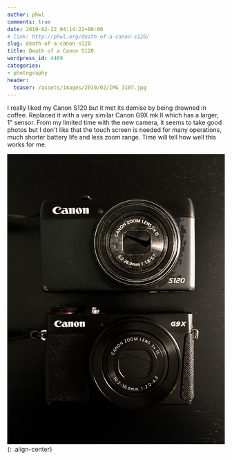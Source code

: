 ```yaml
---
author: phwl
comments: true
date: 2019-02-22 04:14:22+00:00
# link: http://phwl.org/death-of-a-canon-s120/
slug: death-of-a-canon-s120
title: Death of a Canon S120
wordpress_id: 4469
categories:
- photography
header:
  teaser: /assets/images/2019/02/IMG_3107.jpg
---
```



I really liked my Canon S120 but it met its demise by being drowned in coffee. Replaced it with a very similar Canon G9X mk II which has a larger, 1" sensor. From my limited time with the new camera, it seems to take good photos but I don't like that the touch screen is needed for many operations, much shorter battery life and less zoom range. Time will tell how well this works for me.


![](/assets/images/2019/02/IMG_3107.jpg){: .align-center}

